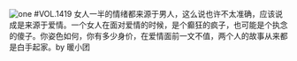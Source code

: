 ![one](http://image.wufazhuce.com/FlDFgAFVicIwfqO4cCeQFPB5LLSd)
#VOL.1419
女人一半的情绪都来源于男人，这么说也许不太准确，应该说成是来源于爱情。一个女人在面对爱情的时候，是个癫狂的疯子，也可能是个执念的傻子。你姿色如何，你有多少身价，在爱情面前一文不值，两个人的故事从来都是白手起家。by 暖小团